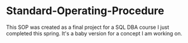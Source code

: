 # Standard-Operating-Procedure
This SOP was created as a final project for a SQL DBA course I just completed this spring.  It's a baby version for a concept I am working on.
